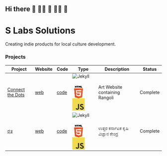 ## Hi there 👋 🙋‍♀️ 🧙 👩‍💻 🌈

# S Labs Solutions

Creating indie products for local culture development.

### Projects

| Project | Website | Code | Type | Description | Status |
|---|---|---|---|---|---| 
| [Connect the Dots](https://github.com/slabstech/connectthedots.com)|  [web](https://slabstech.com/connectthedots.com/) |  [code](https://github.com/slabstech/connectthedots.com) | <img height="40" align="left" src="https://avatars.githubusercontent.com/u/3083652?s=200&v=4" alt="Jekyll" />       <img height="40" align="left" src="https://raw.githubusercontent.com/github/explore/80688e429a7d4ef2fca1e82350fe8e3517d3494d/topics/html/html.png" alt="HTML" />  <img height="40" align="left" src="https://raw.githubusercontent.com/github/explore/80688e429a7d4ef2fca1e82350fe8e3517d3494d/topics/javascript/javascript.png" alt="JS" />| Art Website containing Rangoli | Complete |
| [ರೈತ ](https://github.com/slabstech/raita)|  [web](https://slabstech.com/raita/) |  [code](https://github.com/slabstech/raita) | <img height="40" align="left" src="https://avatars.githubusercontent.com/u/3083652?s=200&v=4" alt="Jekyll" />       <img height="40" align="left" src="https://raw.githubusercontent.com/github/explore/80688e429a7d4ef2fca1e82350fe8e3517d3494d/topics/html/html.png" alt="HTML" />  <img height="40" align="left" src="https://raw.githubusercontent.com/github/explore/80688e429a7d4ef2fca1e82350fe8e3517d3494d/topics/javascript/javascript.png" alt="JS" />| ಉತ್ತರ ಕರ್ನಾಟಕ ಕೃಷಿ ವಿಜ್ಞಾನ ಕೇಂದ್ರ | Complete |
